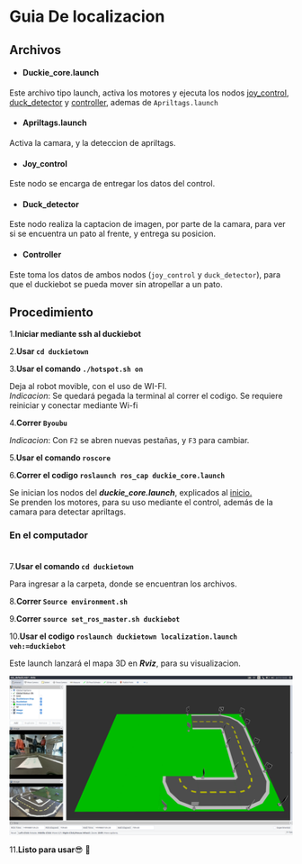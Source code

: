 <h1>Guia De localizacion</h1>

<h2>Archivos</h2>

* <h4>Duckie_core.launch</h4>

Este archivo tipo launch, activa los motores y ejecuta los nodos [joy_control](#joy_control),
[duck_detector](#duck_detector) y [controller](#controller), ademas de `Apriltags.launch`

* <h4>Apriltags.launch</h4>

Activa la camara, y la deteccion de apriltags.

* <h4>Joy_control</h4>

Este nodo se encarga de entregar los datos del control.
* <h4>Duck_detector</h4>

Este nodo realiza la captacion de imagen, por parte de la camara, para ver si se encuentra un pato al frente, y entrega su 
posicion.
* <h4>Controller</h4>

Este toma los datos de ambos nodos (`joy_control` y `duck_detector`), para que el duckiebot se pueda mover 
sin atropellar a un pato.

<h2>Procedimiento</h2>

1.**Iniciar mediante ssh al duckiebot**

2.**Usar `cd duckietown`**

3.**Usar el comando `./hotspot.sh on`**

Deja al robot movible, con el uso de WI-FI.<br>
*Indicacion*: Se quedará pegada la terminal al correr el codigo. Se requiere reiniciar y conectar mediante Wi-fi</br>

4.**Correr `Byoubu`**

*Indicacion*: Con `F2` se abren nuevas pestañas, y `F3` para cambiar.

5.**Usar el comando `roscore`**

6.**Correr el codigo `roslaunch ros_cap duckie_core.launch`**

Se inician los nodos del ***duckie_core.launch***, explicados al [inicio.](#archivos)
<br>Se prenden los motores, para su uso mediante el control, además de la camara para detectar apriltags. </br>

### En el computador <br></br>

7.**Usar el comando `cd duckietown`**

Para ingresar a la carpeta, donde se encuentran los archivos.

8.**Correr `Source environment.sh`**

9.**Correr `source set_ros_master.sh duckiebot`**

10.**Usar el codigo `roslaunch duckietown localization.launch veh:=duckiebot`**

Este launch lanzará el mapa 3D en ***Rviz***, para su visualizacion.

![Texto Alt](Image/Rviz.png)

11.**Listo para usar**:sunglasses: :hatched_chick:
   

